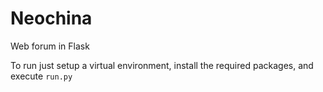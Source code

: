 # Neochina
Web forum in Flask

To run just setup a virtual environment, install the required packages, and execute `run.py`
